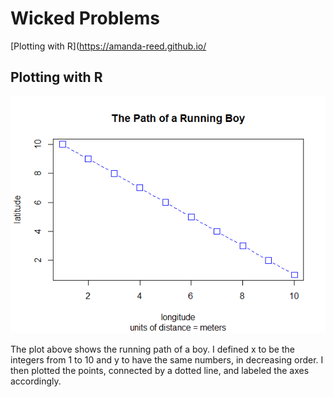 # Wicked Problems
[Plotting with R](https://amanda-reed.github.io/
## Plotting with R
![](running_boy.png)

The plot above shows the running path of a boy. I defined x to be the integers from 1 to 10 and y to have the same numbers, in decreasing order. I then plotted the points, connected by a dotted line, and labeled the axes accordingly.  


